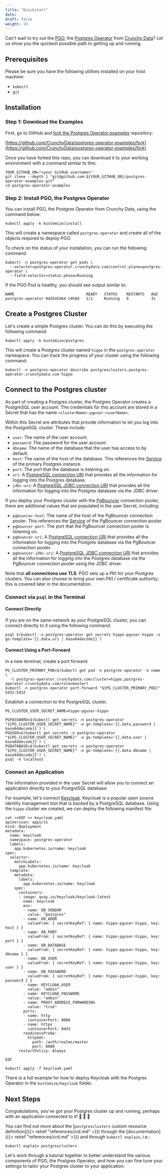 ```yaml
---
title: "Quickstart"
date:
draft: false
weight: 10
---
```


Can't wait to try out the [PGO](https://github.com/CrunchyData/postgres-operator), the [Postgres Operator](https://github.com/CrunchyData/postgres-operator) from [Crunchy Data](https://www.crunchydata.com)? Let us show you the quickest possible path to getting up and running.

## Prerequisites

Please be sure you have the following utilities installed on your host machine:

- `kubectl`
- `git`

## Installation

### Step 1: Download the Examples

First, go to GitHub and [fork the Postgres Operator examples](https://github.com/CrunchyData/postgres-operator-examples/fork) repository:

[https://github.com/CrunchyData/postgres-operator-examples/fork](https://github.com/CrunchyData/postgres-operator-examples/fork)

Once you have forked this repo, you can download it to your working environment with a command similar to this:

```
YOUR_GITHUB_UN="<your GitHub username>"
git clone --depth 1 "git@github.com:${YOUR_GITHUB_UN}/postgres-operator-examples.git"
cd postgres-operator-examples
```
### Step 2: Install PGO, the Postgres Operator

You can install PGO, the Postgres Operator from Crunchy Data, using the command below:

```
kubectl apply -k kustomize/install
```

This will create a namespace called `postgres-operator` and create all of the objects required to deploy PGO.

To check on the status of your installation, you can run the following command:

```
kubectl -n postgres-operator get pods \
  --selector=postgres-operator.crunchydata.com/control-plane=postgres-operator \
  --field-selector=status.phase=Running
```

If the PGO Pod is healthy, you should see output similar to:

```
NAME                                READY   STATUS    RESTARTS   AGE
postgres-operator-9dd545d64-t4h8d   1/1     Running   0          3s
```

## Create a Postgres Cluster

Let's create a simple Postgres cluster. You can do this by executing the following command:

```
kubectl apply -k kustomize/postgres
```

This will create a Postgres cluster named `hippo` in the `postgres-operator` namespace. You can track the progress of your cluster using the following command:

```
kubectl -n postgres-operator describe postgresclusters.postgres-operator.crunchydata.com hippo
```

## Connect to the Postgres cluster

As part of creating a Postgres cluster, the Postgres Operator creates a PostgreSQL user account. The credentials for this account are stored in a Secret that has the name `<clusterName>-pguser-<userName>`.

Within this Secret are attributes that provide information to let you log into the PostgreSQL cluster. These include:

- `user`: The name of the user account.
- `password`: The password for the user account.
- `dbname`: The name of the database that the user has access to by default.
- `host`: The name of the host of the database. This references the [Service](https://kubernetes.io/docs/concepts/services-networking/service/) of the primary Postgres instance.
- `port`: The port that the database is listening on.
- `uri`: A [PostgreSQL connection URI](https://www.postgresql.org/docs/current/libpq-connect.html#LIBPQ-CONNSTRING) that provides all the information for logging into the Postgres database.
- `jdbc-uri`: A [PostgreSQL JDBC connection URI](https://jdbc.postgresql.org/documentation/head/connect.html) that provides all the information for logging into the Postgres database via the JDBC driver.

If you deploy your Postgres cluster with the [PgBouncer](https://www.pgbouncer.org/) connection pooler, there are additional values that are populated in the user Secret, including:

- `pgbouncer-host`: The name of the host of the PgBouncer connection pooler. This references the [Service](https://kubernetes.io/docs/concepts/services-networking/service/) of the PgBouncer connection pooler.
- `pgbouncer-port`: The port that the PgBouncer connection pooler is listening on.
- `pgbouncer-uri`: A [PostgreSQL connection URI](https://www.postgresql.org/docs/current/libpq-connect.html#LIBPQ-CONNSTRING) that provides all the information for logging into the Postgres database via the PgBouncer connection pooler.
- `pgbouncer-jdbc-uri`: A [PostgreSQL JDBC connection URI](https://jdbc.postgresql.org/documentation/head/connect.html) that provides all the information for logging into the Postgres database via the PgBouncer connection pooler using the JDBC driver.

Note that **all connections use TLS**. PGO sets up a PKI for your Postgres clusters. You can also choose to bring your own PKI / certificate authority; this is covered later in the documentation.

### Connect via `psql` in the Terminal

#### Connect Directly

If you are on the same network as your PostgreSQL cluster, you can connect directly to it using the following command:

```
psql $(kubectl -n postgres-operator get secrets hippo-pguser-hippo -o go-template='{{.data.uri | base64decode}}')
```

#### Connect Using a Port-Forward

In a new terminal, create a port forward:

```
PG_CLUSTER_PRIMARY_POD=$(kubectl get pod -n postgres-operator -o name \
  -l postgres-operator.crunchydata.com/cluster=hippo,postgres-operator.crunchydata.com/role=master)
kubectl -n postgres-operator port-forward "${PG_CLUSTER_PRIMARY_POD}" 5432:5432
```

Establish a connection to the PostgreSQL cluster.

```
PG_CLUSTER_USER_SECRET_NAME=hippo-pguser-hippo

PGPASSWORD=$(kubectl get secrets -n postgres-operator "${PG_CLUSTER_USER_SECRET_NAME}" -o go-template='{{.data.password | base64decode}}') \
PGUSER=$(kubectl get secrets -n postgres-operator "${PG_CLUSTER_USER_SECRET_NAME}" -o go-template='{{.data.user | base64decode}}') \
PGDATABASE=$(kubectl get secrets -n postgres-operator "${PG_CLUSTER_USER_SECRET_NAME}" -o go-template='{{.data.dbname | base64decode}}') \
psql -h localhost
```

### Connect an Application

The information provided in the user Secret will allow you to connect an application directly to your PostgreSQL database.

For example, let's connect [Keycloak](https://www.keycloak.org/). Keycloak is a popular open source identity management tool that is backed by a PostgreSQL database. Using the `hippo` cluster we created, we can deploy the following manifest file:

```
cat <<EOF >> keycloak.yaml
apiVersion: apps/v1
kind: Deployment
metadata:
  name: keycloak
  namespace: postgres-operator
  labels:
    app.kubernetes.io/name: keycloak
spec:
  selector:
    matchLabels:
      app.kubernetes.io/name: keycloak
  template:
    metadata:
      labels:
        app.kubernetes.io/name: keycloak
    spec:
      containers:
      - image: quay.io/keycloak/keycloak:latest
        name: keycloak
        env:
        - name: DB_VENDOR
          value: "postgres"
        - name: DB_ADDR
          valueFrom: { secretKeyRef: { name: hippo-pguser-hippo, key: host } }
        - name: DB_PORT
          valueFrom: { secretKeyRef: { name: hippo-pguser-hippo, key: port } }
        - name: DB_DATABASE
          valueFrom: { secretKeyRef: { name: hippo-pguser-hippo, key: dbname } }
        - name: DB_USER
          valueFrom: { secretKeyRef: { name: hippo-pguser-hippo, key: user } }
        - name: DB_PASSWORD
          valueFrom: { secretKeyRef: { name: hippo-pguser-hippo, key: password } }
        - name: KEYCLOAK_USER
          value: "admin"
        - name: KEYCLOAK_PASSWORD
          value: "admin"
        - name: PROXY_ADDRESS_FORWARDING
          value: "true"
        ports:
        - name: http
          containerPort: 8080
        - name: https
          containerPort: 8443
        readinessProbe:
          httpGet:
            path: /auth/realms/master
            port: 8080
      restartPolicy: Always

EOF

kubectl apply -f keycloak.yaml
```

There is a full example for how to deploy Keycloak with the Postgres Operator in the `kustomize/keycloak` folder.

## Next Steps

Congratulations, you've got your Postgres cluster up and running, perhaps with an application connected to it! &#x1f44f; &#x1f44f; &#x1f44f;

You can find out more about the [`postgresclusters` custom resource definition]({{< relref "references/crd.md" >}}) through the [documentation]({{< relref "references/crd.md" >}}) and through `kubectl explain`, i.e.:

```
kubectl explain postgresclusters
```

Let's work through a tutorial together to better understand the various components of PGO, the Postgres Operator, and how you can fine tune your settings to tailor your Postgres cluster to your application.
